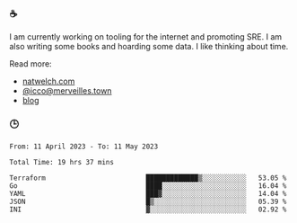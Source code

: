 ### ☕

I am currently working on tooling for the internet and promoting SRE. I am also writing some books and hoarding some data. I like thinking about time. 

Read more:

 - [natwelch.com](https://natwelch.com)
 - [@icco@merveilles.town](https://merveilles.town/@icco)
 - [blog](https://writing.natwelch.com)

### 🕒

<!--START_SECTION:waka-->

```text
From: 11 April 2023 - To: 11 May 2023

Total Time: 19 hrs 37 mins

Terraform                         █████████████▒░░░░░░░░░░░   53.05 %
Go                                ████░░░░░░░░░░░░░░░░░░░░░   16.04 %
YAML                              ███▓░░░░░░░░░░░░░░░░░░░░░   14.04 %
JSON                              █▒░░░░░░░░░░░░░░░░░░░░░░░   05.39 %
INI                               ▓░░░░░░░░░░░░░░░░░░░░░░░░   02.92 %
```

<!--END_SECTION:waka-->
